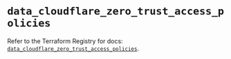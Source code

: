 # `data_cloudflare_zero_trust_access_policies`

Refer to the Terraform Registry for docs: [`data_cloudflare_zero_trust_access_policies`](https://registry.terraform.io/providers/cloudflare/cloudflare/5.0.0/docs/data-sources/zero_trust_access_policies).
